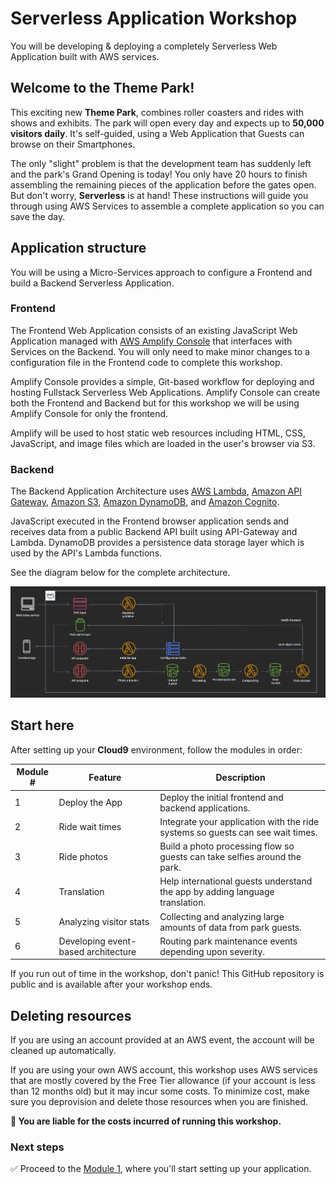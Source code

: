 # Serverless Application Workshop

You will be developing & deploying a completely Serverless Web Application built with AWS services.

## Welcome to the Theme Park!

This exciting new **Theme Park**, combines roller coasters and rides with shows and exhibits. The park will open every day and expects up to **50,000 visitors daily**. It's self-guided, using a Web Application that Guests can browse on their Smartphones. 

The only "slight" problem is that the development team has suddenly left and the park's Grand Opening is today! You only have 20 hours to finish assembling the remaining pieces of the application before the gates open. But don't worry, **Serverless** is at hand! These instructions will guide you through using AWS Services to assemble a complete application so you can save the day.

## Application structure

You will be using a Micro-Services approach to configure a Frontend and build a Backend Serverless Application.

### Frontend

The Frontend Web Application consists of an existing JavaScript Web Application managed with [AWS Amplify Console][amplify-console] that interfaces with Services on the Backend. You will only need to make minor changes to a configuration file in the Frontend code to complete this workshop.

Amplify Console provides a simple, Git-based workflow for deploying and hosting Fullstack Serverless Web Applications. Amplify Console can create both the Frontend and Backend but for this workshop we will be using Amplify Console for only the frontend.

Amplify will be used to host static web resources including HTML, CSS, JavaScript, and image files which are loaded in the user's browser via S3. 

### Backend

The Backend Application Architecture uses [AWS Lambda][lambda], [Amazon API Gateway][api-gw], [Amazon S3][s3], [Amazon DynamoDB][dynamodb], and [Amazon Cognito][cognito]. 

JavaScript executed in the Frontend browser application sends and receives data from a public Backend API built using API-Gateway and Lambda. DynamoDB provides a persistence data storage layer which is used by the API's Lambda functions.

See the diagram below for the complete architecture.

![Overall architecture](./assets/images/architecture.png)

## Start here

After setting up your **Cloud9** environment, follow the modules in order:

Module # | Feature | Description
------------ | ------------- | -------------
1 | Deploy the App | Deploy the initial frontend and backend applications.
2 | Ride wait times | Integrate your application with the ride systems so guests can see wait times.
3 | Ride photos | Build a photo processing flow so guests can take selfies around the park.
4 | Translation | Help international guests understand the app by adding language translation.
5 | Analyzing visitor stats | Collecting and analyzing large amounts of data from park guests.
6 | Developing event-based architecture | Routing park maintenance events depending upon severity.

If you run out of time in the workshop, don't panic! This GitHub repository is public and is available after your workshop ends.

## Deleting resources

If you are using an account provided at an AWS event, the account will be cleaned up automatically. 

If you are using your own AWS account, this workshop uses AWS services that are mostly covered by the Free Tier allowance (if your account is less than 12 months old) but it may incur some costs. To minimize cost, make sure you deprovision and delete those resources when you are finished.

**:loudspeaker: You are liable for the costs incurred of running this workshop.**

### Next steps

:white_check_mark: Proceed to the [Module 1](./README.1-app-deploy.md), where you'll start setting up your application.

[amplify-console]: https://aws.amazon.com/amplify/console/
[cognito]: https://aws.amazon.com/cognito/
[lambda]: https://aws.amazon.com/lambda/
[api-gw]: https://aws.amazon.com/api-gateway/
[s3]: https://aws.amazon.com/s3/
[dynamodb]: https://aws.amazon.com/dynamodb/
